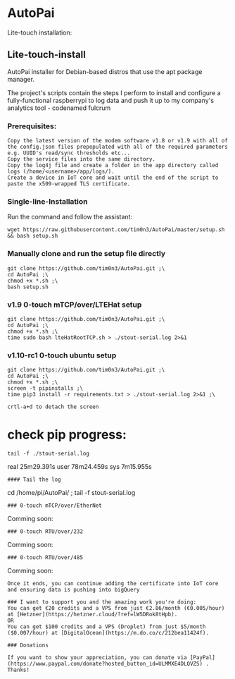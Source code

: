 # AutoPai
Lite-touch installation:

## Lite-touch-install
AutoPai installer for Debian-based distros that use the apt package manager.

The project's scripts contain the steps I perform to install and configure a fully-functional raspberrypi to log data and push it up to my company's analytics tool - codenamed fulcrum

### Prerequisites:
```
Copy the latest version of the modem software v1.8 or v1.9 with all of the config.json files prepopulated with all of the required parameters e.g. UUID's read/sync thresholds etc...
Copy the service files into the same directory.
Copy the log4j file and create a folder in the app directory called logs (/home/<username>/app/logs/).
Create a device in IoT core and wait until the end of the script to paste the x509-wrapped TLS certificate.
```

### Single-line-Installation
Run the command and follow the assistant:
```
wget https://raw.githubusercontent.com/tim0n3/AutoPai/master/setup.sh && bash setup.sh
```
### Manually clone and run the setup file directly
```
git clone https://github.com/tim0n3/AutoPai.git ;\
cd AutoPai ;\
chmod +x *.sh ;\
bash setup.sh
```
### v1.9 0-touch mTCP/over/LTEHat setup
```
git clone https://github.com/tim0n3/AutoPai.git ;\
cd AutoPai ;\
chmod +x *.sh ;\
time sudo bash lteHatRootTCP.sh > ./stout-serial.log 2>&1
```
### v1.10-rc1 0-touch ubuntu setup
```
git clone https://github.com/tim0n3/AutoPai.git ;\
cd AutoPai ;\
chmod +x *.sh ;\
screen -t pipinstalls ;\
time pip3 install -r requirements.txt > ./stout-serial.log 2>&1 ;\
```
`crtl-a+d to detach the screen`
# check pip progress:
```
tail -f ./stout-serial.log
```
real    25m29.391s
user    78m24.459s
sys     7m15.955s
```
#### Tail the log
```
cd /home/pi/AutoPai/ ;
tail -f stout-serial.log
```
### 0-touch mTCP/over/EtherNet
```
Comming soon:
```
### 0-touch RTU/over/232
```
Comming soon:
```
### 0-touch RTU/over/485
```
Comming soon:
```
Once it ends, you can continue adding the certificate into IoT core and ensuring data is pushing into bigQuery

### I want to support you and the amazing work you're doing:
You can get €20 credits and a VPS from just €2.86/month (€0.005/hour) at [Hetzner](https://hetzner.cloud/?ref=lW5DRok8tHpb).
OR
You can get $100 credits and a VPS (Droplet) from just $5/month ($0.007/hour) at [DigitalOcean](https://m.do.co/c/212bea11424f).

### Donations

If you want to show your appreciation, you can donate via [PayPal](https://www.paypal.com/donate?hosted_button_id=ULMMXE4DLQVZS) . Thanks!
